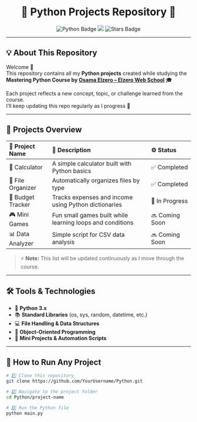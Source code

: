 <h1 align="center">🐍 Python Projects Repository 🧠</h1>

<p align="center">
  <img src="https://img.shields.io/badge/Python-3.x-blue?logo=python&logoColor=yellow" alt="Python Badge"/>
  <img src="https://img.shields.io/badge/Status-Active-success?style=flat-square"/>
  <img src="https://img.shields.io/github/stars/YourUsername/Python?style=social" alt="Stars Badge"/>
</p>

---

## 💡 About This Repository

Welcome 👋  
This repository contains all my **Python projects** created while studying the  
**Mastering Python Course by [Osama Elzero – Elzero Web School](https://elzero.org/)** 🎓  

Each project reflects a new concept, topic, or challenge learned from the course.  
I’ll keep updating this repo regularly as I progress 💪  

---

## 🧩 Projects Overview

| 🧠 Project Name | 📂 Description | ⚙️ Status |
|:----------------|:---------------|:-----------|
| 🔢 Calculator | A simple calculator built with Python basics | ✅ Completed |
| 📄 File Organizer | Automatically organizes files by type | ✅ Completed |
| 🧾 Budget Tracker | Tracks expenses and income using Python dictionaries | 🚧 In Progress |
| 🎮 Mini Games | Fun small games built while learning loops and conditions | 🔜 Coming Soon |
| 📊 Data Analyzer | Simple script for CSV data analysis | 🔜 Coming Soon |

> ⚡ **Note:** This list will be updated continuously as I move through the course.

---

## 🛠️ Tools & Technologies

- 🐍 **Python 3.x**
- 📚 **Standard Libraries** (os, sys, random, datetime, etc.)
- 💻 **File Handling & Data Structures**
- 🧠 **Object-Oriented Programming**
- 🧾 **Mini Projects & Automation Scripts**

---

## 🚀 How to Run Any Project

```bash
# 1️⃣ Clone this repository
git clone https://github.com/YourUsername/Python.git

# 2️⃣ Navigate to the project folder
cd Python/project-name

# 3️⃣ Run the Python file
python main.py
